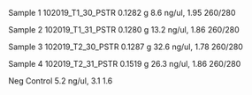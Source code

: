 Sample 1
	102019_T1_30_PSTR
	  0.1282 g
	  8.6 ng/ul, 
	  1.95 260/280
	  
Sample 2
	102019_T1_31_PSTR
	0.1280   g
	 13.2  ng/ul, 
	1.86 260/280
	  
Sample 3
	102019_T2_30_PSTR
	  0.1287 g
	 32.6  ng/ul, 
	  1.78 260/280
	  
Sample 4
	102019_T2_31_PSTR
	  0.1519 g
	 26.3 ng/ul, 
	 1.86 260/280
	  
Neg Control 
	5.2 ng/ul,
	3.1
	1.6